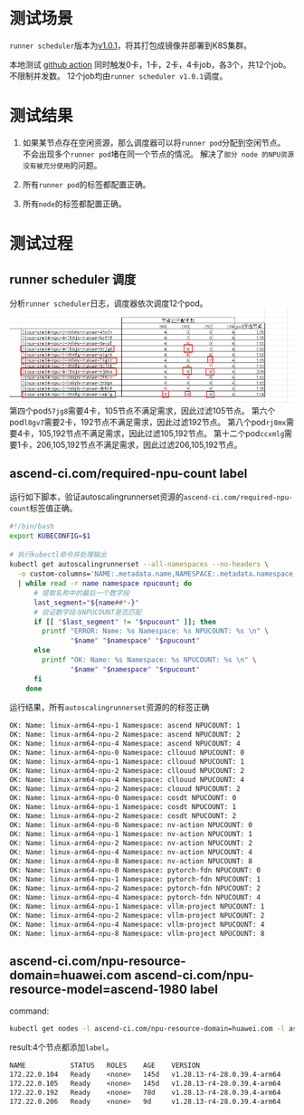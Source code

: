 # 测试场景
`runner scheduler`版本为[v1.0.1](https://github.com/ascend-gha-runners/scheduler-plugins/releases/tag/v1.0.1)，将其打包成镜像并部署到K8S集群。


本地测试 [github action](https://github.com/cllouud/vllm-ascend/actions/runs/15608341152)
同时触发0卡，1卡，2卡，4卡job，各3个，共12个job。
不限制并发数。
12个job均由`runner scheduler v1.0.1`调度。

# 测试结果
1. 如果某节点存在空闲资源，那么调度器可以将`runner pod`分配到空闲节点。
不会出现多个`runner pod`堵在同一个节点的情况。
解决了`部分 node 的NPU资源没有被充分使用`的问题。

2. 所有`runner pod`的标签都配置正确。

3. 所有`node`的标签都配置正确。

# 测试过程
## runner scheduler 调度
分析`runner scheduler`日志，调度器依次调度12个pod。
![alt text](assets/README-test-v1.0.1/image-1.png)
第四个pod`57jg8`需要4卡，105节点不满足需求，因此过滤105节点。
第六个pod`l8gv7`需要2卡，192节点不满足需求，因此过滤192节点。
第八个pod`rj8mx`需要4卡，105,192节点不满足需求，因此过滤105,192节点。
第十二个pod`ccxmlg`需要1卡，206,105,192节点不满足需求，因此过滤206,105,192节点。

## ascend-ci.com/required-npu-count label
运行如下脚本，验证autoscalingrunnerset资源的`ascend-ci.com/required-npu-count`标签值正确。
```bash
#!/bin/bash
export KUBECONFIG=$1

# 执行kubectl命令并处理输出
kubectl get autoscalingrunnerset --all-namespaces --no-headers \
  -o custom-columns='NAME:.metadata.name,NAMESPACE:.metadata.namespace,NPUCOUNT:.spec.template.metadata.labels.ascend-ci\.com\/required-npu-count' \
  | while read -r name namespace npucount; do
      # 提取名称中的最后一个数字段
      last_segment="${name##*-}"
      # 验证数字段与NPUCOUNT是否匹配
      if [[ "$last_segment" != "$npucount" ]]; then
        printf "ERROR: Name: %s Namespace: %s NPUCOUNT: %s \n" \
               "$name" "$namespace" "$npucount"
      else
        printf "OK: Name: %s Namespace: %s NPUCOUNT: %s \n" \
               "$name" "$namespace" "$npucount"
      fi
    done
```
运行结果，所有`autoscalingrunnerset`资源的的标签正确
```
OK: Name: linux-arm64-npu-1 Namespace: ascend NPUCOUNT: 1
OK: Name: linux-arm64-npu-2 Namespace: ascend NPUCOUNT: 2
OK: Name: linux-arm64-npu-4 Namespace: ascend NPUCOUNT: 4
OK: Name: linux-arm64-npu-0 Namespace: cllouud NPUCOUNT: 0
OK: Name: linux-arm64-npu-1 Namespace: cllouud NPUCOUNT: 1
OK: Name: linux-arm64-npu-2 Namespace: cllouud NPUCOUNT: 2
OK: Name: linux-arm64-npu-4 Namespace: cllouud NPUCOUNT: 4
OK: Name: linux-arm64-npu-2 Namespace: clouud NPUCOUNT: 2
OK: Name: linux-arm64-npu-0 Namespace: cosdt NPUCOUNT: 0
OK: Name: linux-arm64-npu-1 Namespace: cosdt NPUCOUNT: 1
OK: Name: linux-arm64-npu-2 Namespace: cosdt NPUCOUNT: 2
OK: Name: linux-arm64-npu-0 Namespace: nv-action NPUCOUNT: 0
OK: Name: linux-arm64-npu-1 Namespace: nv-action NPUCOUNT: 1
OK: Name: linux-arm64-npu-2 Namespace: nv-action NPUCOUNT: 2
OK: Name: linux-arm64-npu-4 Namespace: nv-action NPUCOUNT: 4
OK: Name: linux-arm64-npu-8 Namespace: nv-action NPUCOUNT: 8
OK: Name: linux-arm64-npu-0 Namespace: pytorch-fdn NPUCOUNT: 0
OK: Name: linux-arm64-npu-1 Namespace: pytorch-fdn NPUCOUNT: 1
OK: Name: linux-arm64-npu-2 Namespace: pytorch-fdn NPUCOUNT: 2
OK: Name: linux-arm64-npu-4 Namespace: pytorch-fdn NPUCOUNT: 4
OK: Name: linux-arm64-npu-1 Namespace: vllm-project NPUCOUNT: 1
OK: Name: linux-arm64-npu-2 Namespace: vllm-project NPUCOUNT: 2
OK: Name: linux-arm64-npu-4 Namespace: vllm-project NPUCOUNT: 4
OK: Name: linux-arm64-npu-8 Namespace: vllm-project NPUCOUNT: 8

```

## ascend-ci.com/npu-resource-domain=huawei.com ascend-ci.com/npu-resource-model=ascend-1980 label
command:
```bash
kubectl get nodes -l ascend-ci.com/npu-resource-domain=huawei.com -l ascend-ci.com/npu-resource-model=ascend-1980
```
result:4个节点都添加`label`。
```log
NAME           STATUS   ROLES    AGE    VERSION
172.22.0.104   Ready    <none>   145d   v1.28.13-r4-28.0.39.4-arm64
172.22.0.105   Ready    <none>   145d   v1.28.13-r4-28.0.39.4-arm64
172.22.0.192   Ready    <none>   78d    v1.28.13-r4-28.0.39.4-arm64
172.22.0.206   Ready    <none>   9d     v1.28.13-r4-28.0.39.4-arm64
```
